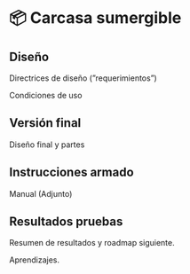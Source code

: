 # 📦 Carcasa sumergible

## Diseño

Directrices de diseño (”requerimientos”)

Condiciones de uso

## Versión final

Diseño final y partes

## Instrucciones armado

Manual (Adjunto)

## Resultados pruebas

Resumen de resultados y roadmap siguiente.

Aprendizajes.